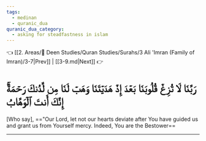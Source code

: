 ```yaml
---
tags:
  - medinan
  - quranic_dua
quranic_dua_category:
  - asking for steadfastness in islam
---
```


👈 [[2. Areas/🕋 Deen Studies/Quran Studies/Surahs/3 Ali 'Imran (Family of Imran)/3-7|Prev]] | [[3-9.md|Next]] 👉

# رَبَّنَا لَا تُزِغۡ قُلُوبَنَا بَعۡدَ إِذۡ هَدَيۡتَنَا وَهَبۡ لَنَا مِن لَّدُنكَ رَحۡمَةًۚ إِنَّكَ أَنتَ ٱلۡوَهَّابُ

[Who say], =="Our Lord, let not our hearts deviate after You have guided us and grant us from Yourself mercy. Indeed, You are the Bestower==

---

